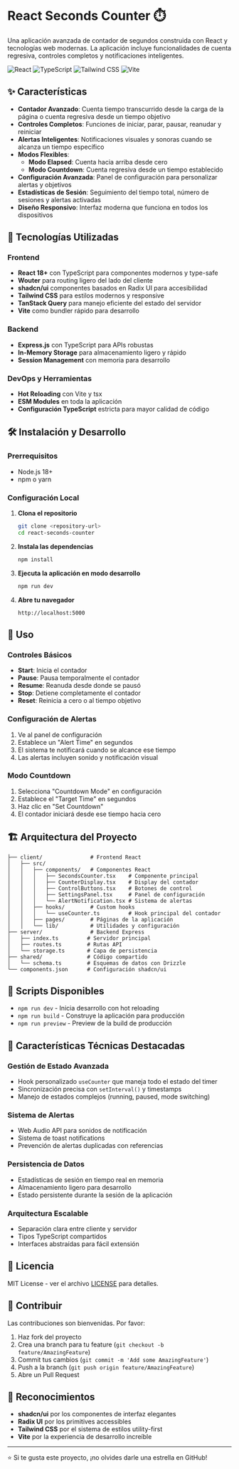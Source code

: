 # React Seconds Counter ⏱️

Una aplicación avanzada de contador de segundos construida con React y tecnologías web modernas. La aplicación incluye funcionalidades de cuenta regresiva, controles completos y notificaciones inteligentes.

![React](https://img.shields.io/badge/React-61DAFB?style=for-the-badge&logo=react&logoColor=black)
![TypeScript](https://img.shields.io/badge/TypeScript-3178C6?style=for-the-badge&logo=typescript&logoColor=white)
![Tailwind CSS](https://img.shields.io/badge/Tailwind_CSS-06B6D4?style=for-the-badge&logo=tailwindcss&logoColor=white)
![Vite](https://img.shields.io/badge/Vite-646CFF?style=for-the-badge&logo=vite&logoColor=white)

## ✨ Características

- **Contador Avanzado**: Cuenta tiempo transcurrido desde la carga de la página o cuenta regresiva desde un tiempo objetivo
- **Controles Completos**: Funciones de iniciar, parar, pausar, reanudar y reiniciar
- **Alertas Inteligentes**: Notificaciones visuales y sonoras cuando se alcanza un tiempo específico
- **Modos Flexibles**: 
  - **Modo Elapsed**: Cuenta hacia arriba desde cero
  - **Modo Countdown**: Cuenta regresiva desde un tiempo establecido
- **Configuración Avanzada**: Panel de configuración para personalizar alertas y objetivos
- **Estadísticas de Sesión**: Seguimiento del tiempo total, número de sesiones y alertas activadas
- **Diseño Responsivo**: Interfaz moderna que funciona en todos los dispositivos

## 🚀 Tecnologías Utilizadas

### Frontend
- **React 18+** con TypeScript para componentes modernos y type-safe
- **Wouter** para routing ligero del lado del cliente
- **shadcn/ui** componentes basados en Radix UI para accesibilidad
- **Tailwind CSS** para estilos modernos y responsive
- **TanStack Query** para manejo eficiente del estado del servidor
- **Vite** como bundler rápido para desarrollo

### Backend
- **Express.js** con TypeScript para APIs robustas
- **In-Memory Storage** para almacenamiento ligero y rápido
- **Session Management** con memoria para desarrollo

### DevOps y Herramientas
- **Hot Reloading** con Vite y tsx
- **ESM Modules** en toda la aplicación
- **Configuración TypeScript** estricta para mayor calidad de código

## 🛠️ Instalación y Desarrollo

### Prerrequisitos
- Node.js 18+ 
- npm o yarn

### Configuración Local

1. **Clona el repositorio**
   ```bash
   git clone <repository-url>
   cd react-seconds-counter
   ```

2. **Instala las dependencias**
   ```bash
   npm install
   ```

3. **Ejecuta la aplicación en modo desarrollo**
   ```bash
   npm run dev
   ```

4. **Abre tu navegador**
   ```
   http://localhost:5000
   ```

## 📱 Uso

### Controles Básicos
- **Start**: Inicia el contador
- **Pause**: Pausa temporalmente el contador
- **Resume**: Reanuda desde donde se pausó
- **Stop**: Detiene completamente el contador
- **Reset**: Reinicia a cero o al tiempo objetivo

### Configuración de Alertas
1. Ve al panel de configuración
2. Establece un "Alert Time" en segundos
3. El sistema te notificará cuando se alcance ese tiempo
4. Las alertas incluyen sonido y notificación visual

### Modo Countdown
1. Selecciona "Countdown Mode" en configuración
2. Establece el "Target Time" en segundos
3. Haz clic en "Set Countdown"
4. El contador iniciará desde ese tiempo hacia cero

## 🏗️ Arquitectura del Proyecto

```
├── client/               # Frontend React
│   ├── src/
│   │   ├── components/   # Componentes React
│   │   │   ├── SecondsCounter.tsx    # Componente principal
│   │   │   ├── CounterDisplay.tsx    # Display del contador
│   │   │   ├── ControlButtons.tsx    # Botones de control
│   │   │   ├── SettingsPanel.tsx     # Panel de configuración
│   │   │   └── AlertNotification.tsx # Sistema de alertas
│   │   ├── hooks/        # Custom hooks
│   │   │   └── useCounter.ts         # Hook principal del contador
│   │   ├── pages/        # Páginas de la aplicación
│   │   └── lib/          # Utilidades y configuración
├── server/               # Backend Express
│   ├── index.ts         # Servidor principal
│   ├── routes.ts        # Rutas API
│   └── storage.ts       # Capa de persistencia
├── shared/              # Código compartido
│   └── schema.ts        # Esquemas de datos con Drizzle
└── components.json      # Configuración shadcn/ui
```

## 🔧 Scripts Disponibles

- `npm run dev` - Inicia desarrollo con hot reloading
- `npm run build` - Construye la aplicación para producción
- `npm run preview` - Preview de la build de producción


## 🎯 Características Técnicas Destacadas

### Gestión de Estado Avanzada
- Hook personalizado `useCounter` que maneja todo el estado del timer
- Sincronización precisa con `setInterval()` y timestamps
- Manejo de estados complejos (running, paused, mode switching)

### Sistema de Alertas
- Web Audio API para sonidos de notificación
- Sistema de toast notifications
- Prevención de alertas duplicadas con referencias

### Persistencia de Datos
- Estadísticas de sesión en tiempo real en memoria
- Almacenamiento ligero para desarrollo
- Estado persistente durante la sesión de la aplicación

### Arquitectura Escalable
- Separación clara entre cliente y servidor
- Tipos TypeScript compartidos
- Interfaces abstraídas para fácil extensión

## 📄 Licencia

MIT License - ver el archivo [LICENSE](LICENSE) para detalles.

## 🤝 Contribuir

Las contribuciones son bienvenidas. Por favor:

1. Haz fork del proyecto
2. Crea una branch para tu feature (`git checkout -b feature/AmazingFeature`)
3. Commit tus cambios (`git commit -m 'Add some AmazingFeature'`)
4. Push a la branch (`git push origin feature/AmazingFeature`)
5. Abre un Pull Request

## 🙏 Reconocimientos

- **shadcn/ui** por los componentes de interfaz elegantes
- **Radix UI** por los primitives accessibles
- **Tailwind CSS** por el sistema de estilos utility-first
- **Vite** por la experiencia de desarrollo increíble

---

⭐ Si te gusta este proyecto, ¡no olvides darle una estrella en GitHub!